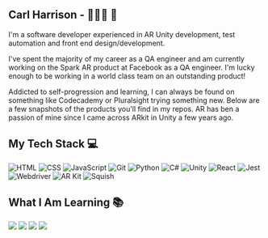 ## Carl Harrison - 👨🏻‍💻 👋


I'm a software developer experienced in AR Unity development, test automation and front end design/development.

I've spent the majority of my career as a QA engineer and am currently working on the Spark AR product at Facebook as a QA engineer. I'm lucky enough to be working in a world class team on an outstanding product!

Addicted to self-progression and learning, I can always be found on something like Codecademy or Pluralsight trying something new. Below are a few snapshots of the products you'll find in my repos. AR has ben a passion of mine since I came across ARkit in Unity a few years ago.



## My Tech Stack :computer:
<img src="https://img.shields.io/badge/-HTML-red?style=for-the-badge" alt="HTML"> <img src="https://img.shields.io/badge/-CSS-purple?style=for-the-badge" alt="CSS"> <img src="https://img.shields.io/badge/-JavaScript-yellow?style=for-the-badge" alt="JavaScript"> <img src="https://img.shields.io/badge/-Git-blue?style=for-the-badge" alt="Git"> <img src="https://img.shields.io/badge/-GitHub-green?style=for-the-badge" alt="Python"> <img src="https://img.shields.io/badge/-MaterializeCSS-pink?style=for-the-badge" alt="C#"> <img src="https://img.shields.io/badge/-Bootstrap-red?style=for-the-badge" alt="Unity"> <img src="https://img.shields.io/badge/-Zurb_Foundation-purple?style=for-the-badge" alt="React"> <img src="https://img.shields.io/badge/-JQuery-yellow?style=for-the-badge" alt="Jest"> <img src="https://img.shields.io/badge/-React-blue?style=for-the-badge" alt="Webdriver"> <img src="https://img.shields.io/badge/-Azure-green?style=for-the-badge" alt="AR Kit"> <img src="https://img.shields.io/badge/-GCP-pink?style=for-the-badge" alt="Squish"> 


## What I Am Learning :books:
<img src="https://img.shields.io/badge/-Flutter-red?style=for-the-badge"> <img src="https://img.shields.io/badge/-Django-purple?style=for-the-badge"> <img src="https://img.shields.io/badge/-Docker-yellow?style=for-the-badge"> <img src="https://img.shields.io/badge/-AWS-blue?style=for-the-badge">





